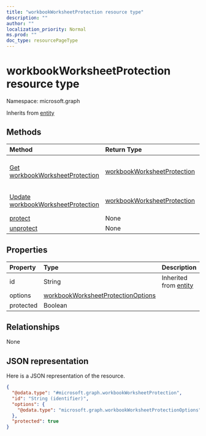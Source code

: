 ```yaml
---
title: "workbookWorksheetProtection resource type"
description: ""
author: ""
localization_priority: Normal
ms.prod: ""
doc_type: resourcePageType
---
```


# workbookWorksheetProtection resource type


Namespace: microsoft.graph




Inherits from [entity](../resources/entity.md)

## Methods
|Method|Return Type|Description|
|:---|:---|:---|
|[Get workbookWorksheetProtection](../api/workbookworksheetprotection-get.md)|[workbookWorksheetProtection](../resources/workbookworksheetprotection.md)|Read properties and relationships of the [workbookWorksheetProtection](../resources/workbookworksheetprotection.md) object.|
|[Update workbookWorksheetProtection](../api/workbookworksheetprotection-update.md)|[workbookWorksheetProtection](../resources/workbookworksheetprotection.md)|Update the properties of a [workbookWorksheetProtection](../resources/workbookworksheetprotection.md) object.|
|[protect](../api/workbookworksheetprotection-protect.md)|None||
|[unprotect](../api/workbookworksheetprotection-unprotect.md)|None||

## Properties
|Property|Type|Description|
|:---|:---|:---|
|id|String| Inherited from [entity](../resources/entity.md)|
|options|[workbookWorksheetProtectionOptions](../resources/workbookworksheetprotectionoptions.md)||
|protected|Boolean||

## Relationships
None

## JSON representation
Here is a JSON representation of the resource.
<!-- {
  "blockType": "resource",
  "keyProperty": "id",
  "@odata.type": "microsoft.graph.workbookWorksheetProtection",
  "baseType": "microsoft.graph.entity",
  "openType": false
}
-->
``` json
{
  "@odata.type": "#microsoft.graph.workbookWorksheetProtection",
  "id": "String (identifier)",
  "options": {
    "@odata.type": "microsoft.graph.workbookWorksheetProtectionOptions"
  },
  "protected": true
}
```


